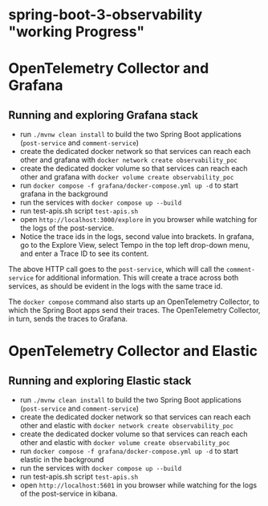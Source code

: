 # spring-boot-3-observability "working Progress"

# OpenTelemetry Collector and Grafana

## Running and exploring Grafana stack

- run `./mvnw clean install` to build the two Spring Boot applications (`post-service` and `comment-service`)
- create the dedicated docker network so that services can reach each other and grafana with `docker network create observability_poc`
- create the dedicated docker volume so that services can reach each other and grafana with `docker volume create observability_poc`
- run `docker compose -f grafana/docker-compose.yml up -d` to start grafana in the background
- run the services with `docker compose up --build`
- run test-apis.sh script `test-apis.sh`
- open `http://localhost:3000/explore` in you browser while watching for the logs of the post-service.
- Notice the trace ids in the logs, second value into brackets. In grafana, go to the Explore View, select Tempo in the top left drop-down menu, and enter a Trace ID to see its content.

The above HTTP call goes to the `post-service`, which will call the `comment-service` for additional information. This will create a trace across both services, as should be evident in the logs with the same trace id.

The `docker compose` command also starts up an OpenTelemetry Collector, to which the Spring Boot apps send their traces. The OpenTelemetry Collector, in turn, sends the traces to Grafana.

# OpenTelemetry Collector and Elastic

## Running and exploring Elastic stack

- run `./mvnw clean install` to build the two Spring Boot applications (`post-service` and `comment-service`)
- create the dedicated docker network so that services can reach each other and elastic with `docker network create observability_poc`
- create the dedicated docker volume so that services can reach each other and elastic with `docker volume create observability_poc`
- run `docker compose -f grafana/docker-compose.yml up -d` to start elastic in the background
- run the services with `docker compose up --build`
- run test-apis.sh script `test-apis.sh`
- open `http://localhost:5601` in you browser while watching for the logs of the post-service in kibana.

